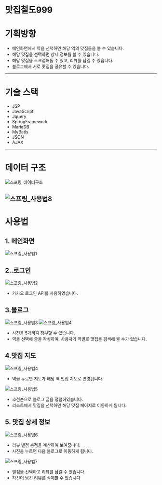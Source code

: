 # 맛집철도999
# 기획방향
- 메인화면에서 역을 선택하면 해당 역의 맛집들을 볼 수 있습니다.
- 해당 맛집을 선택하면 상세 정보를 볼 수 있습니다.
- 해당 맛집을 스크랩해둘 수 있고, 리뷰를 남길 수 있습니다.
- 블로그에서  서로 맛집을 공유할 수 있습니다.

-----------------
# 기술 스택 
- JSP
- JavaScript
- Jquery
- SpringFramework
- MariaDB
- MyBatis
- JSON
- AJAX

-----------------
# 데이터 구조
![스프링_데이터구조](https://user-images.githubusercontent.com/70155543/126991851-9506158e-ce20-4098-919c-1da3b1dc329f.PNG)

![스프링_사용법8](https://user-images.githubusercontent.com/70155543/126991921-e8247aa6-ad22-462d-9ca7-9e37aca8a9ac.PNG)
-----------------
# 사용법
## 1. 메인화면
![스프링_사용법1](https://user-images.githubusercontent.com/70155543/126991873-560b1424-7d25-4ca0-80fd-b9b38cc68722.PNG)
## 2..로그인
![스프링_사용법2](https://user-images.githubusercontent.com/70155543/126991892-692a888c-2b3e-4cc7-91c7-6062fcf209a2.PNG)
- 카카오 로그인 API를 사용하였습니다.
## 3.블로그
![스프링_사용법3](https://user-images.githubusercontent.com/70155543/126991897-ed4bb5b6-1132-4f4b-a336-3a91abe665fb.PNG)
![스프링_사용법4](https://user-images.githubusercontent.com/70155543/126991937-e601611c-015f-4050-a0aa-1057f4293d29.PNG)
- 사진을 5개까지 첨부할 수 있습니다.
- 역을 선택해 글을 작성하여, 사용자가 역별로 맛집을 검색해 볼 수가 있습니다.

## 4.맛집 지도
![스프링_사용법4](https://user-images.githubusercontent.com/70155543/126991949-2c6798bf-c067-4c8b-a4cc-8f1f3897684e.PNG)
- 역을 누르면 지도가 해당 역 맛집 지도로 변경됩니다.



![스프링_사용법5](https://user-images.githubusercontent.com/70155543/126991956-236f28dd-4359-4479-926f-e6026dcb1af0.PNG)
- 추천순으로 블로그 글을 정렬하였습니다.
- 리스트에서 맛집을 선택하면 해당 맛집 페이지로 이동하게 됩니다.

## 5. 맛집 상세 정보
![스프링_사용법6](https://user-images.githubusercontent.com/70155543/126991908-b59a32ce-7d9b-43e5-9643-ef213317e6e9.PNG)
- 리뷰 별점 총점을 계산하여 보여줍니다.
- 사진을 누르면 다음 블로그로 이동하게 됩니다.

![스프링_사용법7](https://user-images.githubusercontent.com/70155543/126991919-5072da96-7ef5-4bd7-aaf3-712821ed7964.PNG)

- 별점을 선택하고 리뷰를 남길 수 있습니다.
- 자신이 남긴 리뷰를 삭제할 수 있습니다
